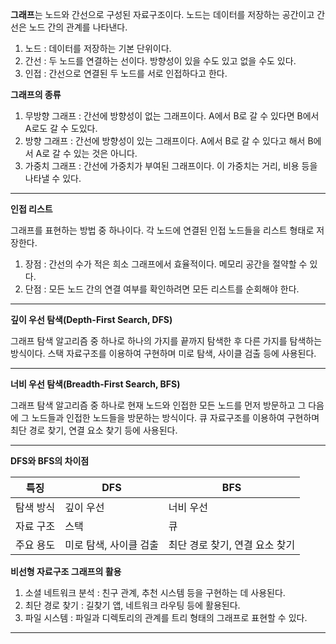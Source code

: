 **그래프**는 노드와 간선으로 구성된 자료구조이다. 노드는 데이터를 저장하는 공간이고 간선은 노드 간의 관계를 나타낸다.

1. 노드 : 데이터를 저장하는 기본 단위이다. 
2. 간선 : 두 노드를 연결하는 선이다. 방향성이 있을 수도 있고 없을 수도 있다.
3. 인접 : 간선으로 연결된 두 노드를 서로 인접하다고 한다.

**그래프의 종류**

1. 무방향 그래프 : 간선에 방향성이 없는 그래프이다. A에서 B로 갈 수 있다면 B에서 A로도 갈 수 도있다.
2. 방향 그래프 : 간선에 방향성이 있는 그래프이다. A에서 B로 갈 수 있다고 해서 B에서 A로 갈 수 있는 것은 아니다.
3. 가중치 그래프 : 간선에 가중치가 부여된 그래프이다. 이 가중치는 거리, 비용 등을 나타낼 수 있다.
--------------------------------------------------------------------------
**인접 리스트**

그래프를 표현하는 방법 중 하나이다. 각 노드에 연결된 인접 노드들을 리스트 형태로 저장한다.

1. 장점 :  간선의 수가 적은 희소 그래프에서 효율적이다. 메모리 공간을 절약할 수 있다.
2. 단점 : 모든 노드 간의 연결 여부를 확인하려면 모든 리스트를 순회해야 한다.
--------------------------------------------------------------------------
**깊이 우선 탐색(Depth-First Search, DFS)**

그래프 탐색 알고리즘 중 하나로 하나의 가지를 끝까지 탐색한 후 다른 가지를 탐색하는 방식이다. 스택 자료구조를 이용하여 구현하며 미로 탐색, 사이클 검출 등에 사용된다.

--------------------------------------------------------------------------
**너비 우선 탐색(Breadth-First Search, BFS)**

그래프 탐색 알고리즘 중 하나로 현재 노드와 인접한 모든 노드를 먼저 방문하고 그 다음에 그 노드들과 인접한 노드들을 방문하는 방식이다. 큐 자료구조를 이용하여 구현하며 최단 경로 찾기, 연결 요소 찾기 등에 사용된다.

--------------------------------------------------------------------------
**DFS와 BFS의 차이점**

| 특징    | DFS           | BFS                |
| ----- | ------------- | ------------------ |
| 탐색 방식 | 깊이 우선         | 너비 우선              |
| 자료 구조 | 스택            | 큐                  |
| 주요 용도 | 미로 탐색, 사이클 검출 | 최단 경로 찾기, 연결 요소 찾기 |


**비선형 자료구조 그래프의 활용**

1. 소셜 네트워크 분석 : 친구 관계, 추천 시스템 등을 구현하는 데 사용된다.
2. 최단 경로 찾기 : 길찾기 앱, 네트워크 라우팅 등에 활용된다.
3. 파일 시스템 : 파일과 디렉토리의 관계를 트리 형태의 그래프로 표현할 수 있다.
--------------------------------------------------------------------------



